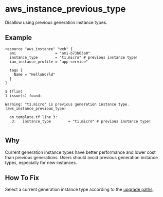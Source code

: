 # aws_instance_previous_type

Disallow using previous generation instance types.

## Example

```hcl
resource "aws_instance" "web" {
  ami                  = "ami-b73b63a0"
  instance_type        = "t1.micro" # previous instance type!
  iam_instance_profile = "app-service"

  tags {
    Name = "HelloWorld"
  }
}
```

```
$ tflint
1 issue(s) found:

Warning: "t1.micro" is previous generation instance type. (aws_instance_previous_type)

  on template.tf line 3:
   3:   instance_type        = "t1.micro" # previous instance type!
 
```

## Why

Current generation instance types have better performance and lower cost than previous generations. Users should avoid previous generation instance types, especially for new instances.

## How To Fix

Select a current generation instance type according to the [upgrade paths](https://aws.amazon.com/ec2/previous-generation/).
